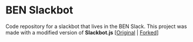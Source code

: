 # BEN Slackbot
Code repository for a slackbot that lives in the BEN Slack.
This project was made with a modified version of **Slackbot.js** [[Original](https://github.com/mishk0/slack-bot-api) | [Forked](https://github.com/erickpinos/slack-bot-api)]